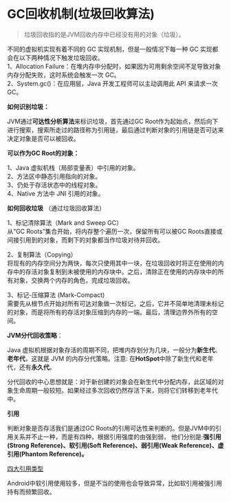 # GC回收机制(垃圾回收算法)

>垃圾回收指的是JVM回收内存中已经没有用的对象（垃圾）。

不同的虚拟机实现有着不同的 GC 实现机制，但是一般情况下每一种 GC 实现都会在以下两种情况下触发垃圾回收。  
1、Allocation Failure：在堆内存中分配时，如果因为可用剩余空间不足导致对象内存分配失败，这时系统会触发一次 GC。  
2、System.gc()：在应用层，Java 开发工程师可以主动调用此 API 来请求一次 GC。

**如何识别垃圾：**  

JVM通过**可达性分析算法**来标识垃圾，首先通过GC Root作为起始点，然后向下进行搜索，搜索所走过的路径称为引用链，最后通过判断对象的引用链是否可达来决定对象是否可以被回收。

**可以作为GC Root的对象：**  

1、Java 虚拟机栈（局部变量表）中引用的对象。  
2、方法区中静态引用指向的对象。  
3、仍处于存活状态中的线程对象。  
4、Native 方法中 JNI 引用的对象。  

**如何回收垃圾** （通过垃圾回收算法）

1、标记清除算法（Mark and Sweep GC）  
<span>从”GC Roots”集合开始，将内存整个遍历一次，保留所有可以被GC Roots直接或间接引用到的对象，而剩下的对象都当作垃圾对待并回收。</span>

2、复制算法（Copying）  
<span>将现有的内存空间分为两快，每次只使用其中一块，在垃圾回收时将正在使用的内存中的存活对象复制到未被使用的内存块中。之后，清除正在使用的内存块中的所有对象，交换两个内存的角色，完成垃圾回收。</span>

3、标记-压缩算法 (Mark-Compact)  
<span>需要先从根节点开始对所有可达对象做一次标记，之后，它并不简单地清理未标记的对象，而是将所有的存活对象压缩到内存的一端。最后，清理边界外所有的空间。</span>

**JVM分代回收策略**：  

Java 虚拟机根据对象存活的周期不同，把堆内存划分为几块，一般分为**新生代**、**老年代**，这就是 JVM 的内存分代策略。注意: 在**HotSpot**中除了新生代和老年代，还有**永久代**。

分代回收的中心思想就是：对于新创建的对象会在新生代中分配内存，此区域的对象生命周期一般较短。如果经过多次回收仍然存活下来，则将它们转移到老年代中。

**引用**

判断对象是否存活我们是通过GC Roots的引用可达性来判断的。但是JVM中的引用关系并不止一种，而是有四种，根据引用强度的由强到弱，
他们分别是:**强引用(Strong Reference)、软引用(Soft Reference)、弱引用(Weak Reference)、虚引用(Phantom Reference)。**

[四大引用类型](java/四大引用类型.md)

Android中软引用使用较多，但是不当的使用也会导致异常，比如软引用被强引用持有而频繁回收。